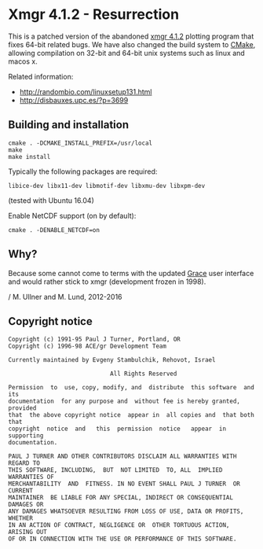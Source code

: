 Xmgr 4.1.2 - Resurrection
=========================

This is a patched version of the abandoned
[xmgr 4.1.2](http://plasma-gate.weizmann.ac.il/Xmgr)
plotting program that fixes 64-bit related bugs.
We have also changed the build system to
[CMake](http://www.cmake.org), allowing compilation on
32-bit and 64-bit unix systems such as linux and macos x.

Related information:

- <http://randombio.com/linuxsetup131.html>
- <http://disbauxes.upc.es/?p=3699>

Building and installation
-------------------------

    cmake . -DCMAKE_INSTALL_PREFIX=/usr/local
    make
    make install

Typically the following packages are required:

    libice-dev libx11-dev libmotif-dev libxmu-dev libxpm-dev

(tested with Ubuntu 16.04)

Enable NetCDF support (on by default):

    cmake . -DENABLE_NETCDF=on

Why?
----

Because some cannot come to terms with the updated
[Grace](http://plasma-gate.weizmann.ac.il/Grace) user
interface and would rather stick to xmgr (development
frozen in 1998).

/ M. Ullner and M. Lund, 2012-2016

Copyright notice
----------------

~~~~
Copyright (c) 1991-95 Paul J Turner, Portland, OR
Copyright (c) 1996-98 ACE/gr Development Team

Currently maintained by Evgeny Stambulchik, Rehovot, Israel

                             All Rights Reserved

Permission  to  use, copy, modify, and  distribute  this software  and  its
documentation  for any purpose and  without fee is hereby granted, provided
that  the above copyright notice  appear in  all copies and  that both that
copyright  notice  and   this  permission  notice   appear  in   supporting
documentation.

PAUL J TURNER AND OTHER CONTRIBUTORS DISCLAIM ALL WARRANTIES WITH REGARD TO
THIS SOFTWARE, INCLUDING,  BUT  NOT LIMITED  TO, ALL  IMPLIED WARRANTIES OF
MERCHANTABILITY  AND  FITNESS. IN NO EVENT SHALL PAUL J TURNER  OR  CURRENT
MAINTAINER  BE LIABLE FOR ANY SPECIAL, INDIRECT OR CONSEQUENTIAL DAMAGES OR
ANY DAMAGES WHATSOEVER RESULTING FROM LOSS OF USE, DATA OR PROFITS, WHETHER
IN AN ACTION OF CONTRACT, NEGLIGENCE OR  OTHER TORTUOUS ACTION, ARISING OUT
OF OR IN CONNECTION WITH THE USE OR PERFORMANCE OF THIS SOFTWARE.
~~~~

